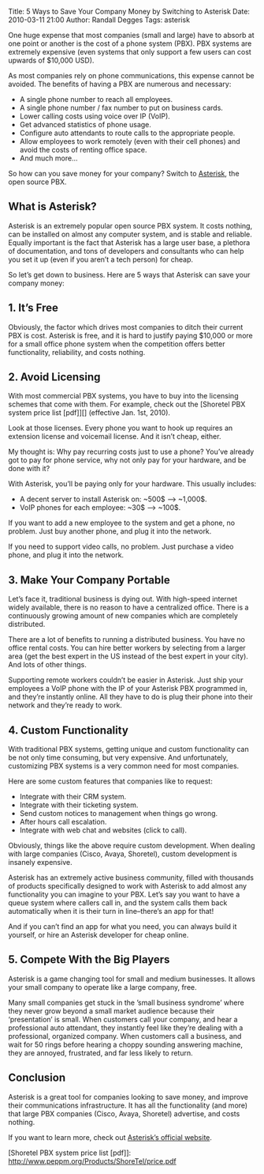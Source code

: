 Title: 5 Ways to Save Your Company Money by Switching to Asterisk
Date: 2010-03-11 21:00
Author: Randall Degges
Tags: asterisk


One huge expense that most companies (small and large) have to absorb at one
point or another is the cost of a phone system (PBX). PBX systems are extremely
expensive (even systems that only support a few users can cost upwards of
\$10,000 USD).

As most companies rely on phone communications, this expense cannot be avoided.
The benefits of having a PBX are numerous and necessary:

-   A single phone number to reach all employees.
-   A single phone number / fax number to put on business cards.
-   Lower calling costs using voice over IP (VoIP).
-   Get advanced statistics of phone usage.
-   Configure auto attendants to route calls to the appropriate people.
-   Allow employees to work remotely (even with their cell phones) and avoid the
    costs of renting office space.
-   And much more…

So how can you save money for your company? Switch to [Asterisk][], the open
source PBX.

## What is Asterisk?

Asterisk is an extremely popular open source PBX system. It costs nothing, can
be installed on almost any computer system, and is stable and reliable. Equally
important is the fact that Asterisk has a large user base, a plethora of
documentation, and tons of developers and consultants who can help you set it up
(even if you aren’t a tech person) for cheap.

So let’s get down to business. Here are 5 ways that Asterisk can save your
company money:

## 1. It’s Free

Obviously, the factor which drives most companies to ditch their current PBX is
cost. Asterisk is free, and it is hard to justify paying \$10,000 or more for a
small office phone system when the competition offers better functionality,
reliability, and costs nothing.

## 2. Avoid Licensing

With most commercial PBX systems, you have to buy into the licensing schemes
that come with them. For example, check out the [Shoretel PBX system price list
[pdf]][] (effective Jan. 1st, 2010).

Look at those licenses. Every phone you want to hook up requires an extension
license and voicemail license. And it isn’t cheap, either.

My thought is: Why pay recurring costs just to use a phone? You’ve already got
to pay for phone service, why not only pay for your hardware, and be done with
it?

With Asterisk, you’ll be paying only for your hardware. This usually includes:

-   A decent server to install Asterisk on: \~500\$ –\> \~1,000\$.
-   VoIP phones for each employee: \~30\$ –\> \~100\$.

If you want to add a new employee to the system and get a phone, no problem.
Just buy another phone, and plug it into the network.

If you need to support video calls, no problem. Just purchase a video phone, and
plug it into the network.

## 3. Make Your Company Portable

Let’s face it, traditional business is dying out. With high-speed internet
widely available, there is no reason to have a centralized office. There is a
continuously growing amount of new companies which are completely distributed.

There are a lot of benefits to running a distributed business. You have no
office rental costs. You can hire better workers by selecting from a larger area
(get the best expert in the US instead of the best expert in your city). And
lots of other things.

Supporting remote workers couldn’t be easier in Asterisk. Just ship your
employees a VoIP phone with the IP of your Asterisk PBX programmed in, and
they’re instantly online. All they have to do is plug their phone into their
network and they’re ready to work.

## 4. Custom Functionality

With traditional PBX systems, getting unique and custom functionality can be not
only time consuming, but very expensive. And unfortunately, customizing PBX
systems is a very common need for most companies.

Here are some custom features that companies like to request:

-   Integrate with their CRM system.
-   Integrate with their ticketing system.
-   Send custom notices to management when things go wrong.
-   After hours call escalation.
-   Integrate with web chat and websites (click to call).

Obviously, things like the above require custom development. When dealing with
large companies (Cisco, Avaya, Shoretel), custom development is insanely
expensive.

Asterisk has an extremely active business community, filled with thousands of
products specifically designed to work with Asterisk to add almost any
functionality you can imagine to your PBX. Let’s say you want to have a queue
system where callers call in, and the system calls them back automatically when
it is their turn in line–there’s an app for that!

And if you can’t find an app for what you need, you can always build it
yourself, or hire an Asterisk developer for cheap online.

## 5. Compete With the Big Players

Asterisk is a game changing tool for small and medium businesses. It allows your
small company to operate like a large company, free.

Many small companies get stuck in the ’small business syndrome’ where they never
grow beyond a small market audience because their ‘presentation’ is small. When
customers call your company, and hear a professional auto attendant, they
instantly feel like they’re dealing with a professional, organized company. When
customers call a business, and wait for 50 rings before hearing a choppy
sounding answering machine, they are annoyed, frustrated, and far less likely to
return.

## Conclusion

Asterisk is a great tool for companies looking to save money, and improve their
communications infrastructure. It has all the functionality (and more) that
large PBX companies (Cisco, Avaya, Shoretel) advertise, and costs nothing.

If you want to learn more, check out [Asterisk’s official website][Asterisk].

  [Asterisk]: http://www.asterisk.org/
  [Shoretel PBX system price list [pdf]]: http://www.peppm.org/Products/ShoreTel/price.pdf
